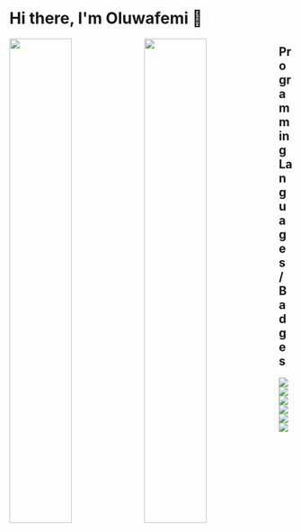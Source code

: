 # Hi there, I'm Oluwafemi 👋

<img align="left" width="47%" src="https://github-readme-stats.vercel.app/api?username=Fmaj1234&show_icons=true&theme=radical" />

<img align="left" width="47%" src="https://github-readme-stats.vercel.app/api/top-langs/?username=Fmaj1234&layout=compact" />

## Programming Languages / Badges

<img align="left" src="https://img.shields.io/badge/Flutter-%2302569B.svg?style=for-the-badge&logo=Flutter&logoColor=white" />

<img align="left" src="https://img.shields.io/badge/dart-%230175C2.svg?style=for-the-badge&logo=dart&logoColor=white" />

<img align="left" src="https://img.shields.io/badge/Android%20Studio-3DDC84.svg?style=for-the-badge&logo=android-studio&logoColor=white" />

<img align="left" src="https://img.shields.io/badge/java-%23ED8B00.svg?style=for-the-badge&logo=java&logoColor=white" />

<img align="left" src="https://img.shields.io/badge/kotlin-%237F52FF.svg?style=for-the-badge&logo=kotlin&logoColor=white" />

<img align="left" src="https://img.shields.io/badge/Firebase-039BE5?style=for-the-badge&logo=Firebase&logoColor=white" />


